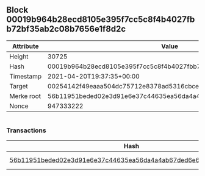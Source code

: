 ## Block 00019b964b28ecd8105e395f7cc5c8f4b4027fbb72bf35ab2c08b7656e1f8d2c

Attribute | Value
--- | ---
Height | 30725
Hash | 00019b964b28ecd8105e395f7cc5c8f4b4027fbb72bf35ab2c08b7656e1f8d2c
Timestamp | 2021-04-20T19:37:35+00:00
Target | 00254142f49eaaa504dc75712e8378ad5316cbcead634704b3734b6271167cc4
Merke root | 56b11951beded02e3d91e6e37c44635ea56da4a4ab67ded6e6750c1665c7863a
Nonce | 947333222

```

```

### Transactions

Hash | Amount
--- | ---
[56b11951beded02e3d91e6e37c44635ea56da4a4ab67ded6e6750c1665c7863a](56b11951beded02e3d91e6e37c44635ea56da4a4ab67ded6e6750c1665c7863a.md) | 10.00000000 SKEPTI 
